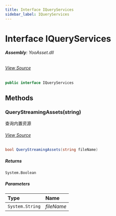 ```yaml
---
title: Interface IQueryServices
sidebar_label: IQueryServices
---
```

# Interface IQueryServices


###### **Assembly**: YooAsset.dll
###### [View Source](https://github.com/tuyoogame/YooAsset/blob/main/Assets/YooAsset/Runtime/Services/IQueryServices.cs#L4)
```csharp title="Declaration"
public interface IQueryServices
```
## Methods
### QueryStreamingAssets(string)
查询内置资源
###### [View Source](https://github.com/tuyoogame/YooAsset/blob/main/Assets/YooAsset/Runtime/Services/IQueryServices.cs#L9)
```csharp title="Declaration"
bool QueryStreamingAssets(string fileName)
```

##### Returns

`System.Boolean`

##### Parameters

| Type | Name |
|:--- |:--- |
| `System.String` | *fileName* |

